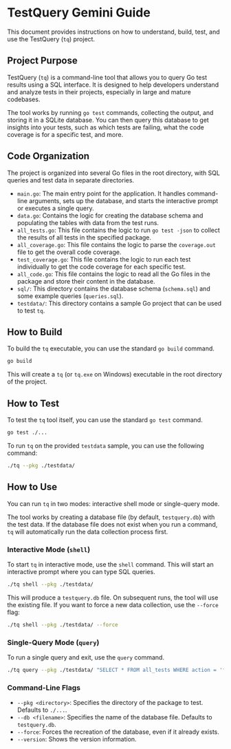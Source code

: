 # TestQuery Gemini Guide

This document provides instructions on how to understand, build, test, and use the TestQuery (`tq`) project.

## Project Purpose

TestQuery (`tq`) is a command-line tool that allows you to query Go test results using a SQL interface. It is designed to help developers understand and analyze tests in their projects, especially in large and mature codebases.

The tool works by running `go test` commands, collecting the output, and storing it in a SQLite database. You can then query this database to get insights into your tests, such as which tests are failing, what the code coverage is for a specific test, and more.

## Code Organization

The project is organized into several Go files in the root directory, with SQL queries and test data in separate directories.

*   `main.go`: The main entry point for the application. It handles command-line arguments, sets up the database, and starts the interactive prompt or executes a single query.
*   `data.go`: Contains the logic for creating the database schema and populating the tables with data from the test runs.
*   `all_tests.go`: This file contains the logic to run `go test -json` to collect the results of all tests in the specified package.
*   `all_coverage.go`: This file contains the logic to parse the `coverage.out` file to get the overall code coverage.
*   `test_coverage.go`: This file contains the logic to run each test individually to get the code coverage for each specific test.
*   `all_code.go`: This file contains the logic to read all the Go files in the package and store their content in the database.
*   `sql/`: This directory contains the database schema (`schema.sql`) and some example queries (`queries.sql`).
*   `testdata/`: This directory contains a sample Go project that can be used to test `tq`.

## How to Build

To build the `tq` executable, you can use the standard `go build` command.

```bash
go build
```

This will create a `tq` (or `tq.exe` on Windows) executable in the root directory of the project.

## How to Test

To test the `tq` tool itself, you can use the standard `go test` command.

```bash
go test ./...
```

To run `tq` on the provided `testdata` sample, you can use the following command:

```bash
./tq --pkg ./testdata/
```

## How to Use

You can run `tq` in two modes: interactive shell mode or single-query mode.

The tool works by creating a database file (by default, `testquery.db`) with the test data. If the database file does not exist when you run a command, `tq` will automatically run the data collection process first.

### Interactive Mode (`shell`)

To start `tq` in interactive mode, use the `shell` command. This will start an interactive prompt where you can type SQL queries.

```bash
./tq shell --pkg ./testdata/
```

This will produce a `testquery.db` file. On subsequent runs, the tool will use the existing file. If you want to force a new data collection, use the `--force` flag:

```bash
./tq shell --pkg ./testdata/ --force
```

### Single-Query Mode (`query`)

To run a single query and exit, use the `query` command.

```bash
./tq query --pkg ./testdata/ "SELECT * FROM all_tests WHERE action = 'fail';"
```

### Command-Line Flags

*   `--pkg <directory>`: Specifies the directory of the package to test. Defaults to `./...`.
*   `--db <filename>`: Specifies the name of the database file. Defaults to `testquery.db`.
*   `--force`: Forces the recreation of the database, even if it already exists.
*   `--version`: Shows the version information.
